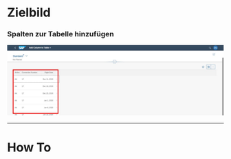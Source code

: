 # Zielbild
### Spalten zur Tabelle hinzufügen 

![alt text](/img/addColumn2Table.jpg "Zielbild: Spalten zur Tabelle hinzufügen")

---

# How To
